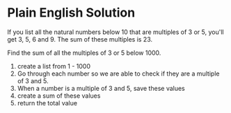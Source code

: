 # Plain English Solution
If you list all the natural numbers below 10 that are multiples of 3 or 5, you'll get 3, 5, 6 and 9. The sum of these multiples is 23.

Find the sum of all the multiples of 3 or 5 below 1000.

1) create a list from 1 - 1000 
2) Go through each number so we are able to check if they are a multiple of 3 and 5.
3) When a number is a multiple of 3 and 5, save these values 
4) create a sum of these values 
5) return the total value